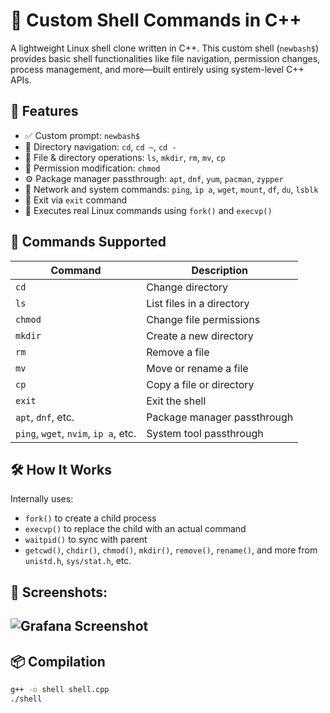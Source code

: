 # 🐚 Custom Shell Commands in C++

A lightweight Linux shell clone written in C++. This custom shell (`newbash$`) provides basic shell functionalities like file navigation, permission changes, process management, and more—built entirely using system-level C++ APIs.

## 🚀 Features

- ✅ Custom prompt: `newbash$`
- 📂 Directory navigation: `cd`, `cd ~`, `cd -`
- 📄 File & directory operations: `ls`, `mkdir`, `rm`, `mv`, `cp`
- 🔐 Permission modification: `chmod`
- ⚙️ Package manager passthrough: `apt`, `dnf`, `yum`, `pacman`, `zypper`
- 📡 Network and system commands: `ping`, `ip a`, `wget`, `mount`, `df`, `du`, `lsblk`
- 🛑 Exit via `exit` command
- 🧠 Executes real Linux commands using `fork()` and `execvp()`

## 🧩 Commands Supported

| Command   | Description                          |
|-----------|--------------------------------------|
| `cd`      | Change directory                     |
| `ls`      | List files in a directory            |
| `chmod`   | Change file permissions              |
| `mkdir`   | Create a new directory               |
| `rm`      | Remove a file                        |
| `mv`      | Move or rename a file                |
| `cp`      | Copy a file or directory             |
| `exit`    | Exit the shell                       |
| `apt`, `dnf`, etc. | Package manager passthrough |
| `ping`, `wget`, `nvim`, `ip a`, etc. | System tool passthrough |

## 🛠️ How It Works

Internally uses:

- `fork()` to create a child process
- `execvp()` to replace the child with an actual command
- `waitpid()` to sync with parent
- `getcwd()`, `chdir()`, `chmod()`, `mkdir()`, `remove()`, `rename()`, and more from `unistd.h`, `sys/stat.h`, etc.

## 📸 Screenshots:

![Grafana Screenshot](grafana/Dashboard.png)
---

## 📦 Compilation

```bash
g++ -o shell shell.cpp
./shell
